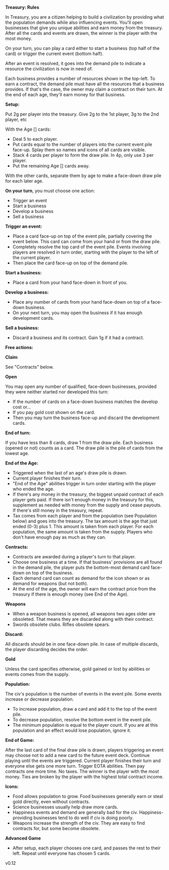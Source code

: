 **Treasury: Rules**

In Treasury, you are a citizen helping to build a civilization by providing what the population demands while also influencing events.  You'll open businesses that give you unique abilities and earn money from the treasury.  After all the cards and events are drawn, the winner is the player with the most money.

On your turn, you can play a card either to start a business (top half of the card) or trigger the current event (bottom half).  

After an event is resolved, it goes into the demand pile to indicate a resource the civilization is now in need of.  

Each business provides a number of resources shown in the top-left.  To earn a contract, the demand pile must have all the resources that a business provides.  If that's the case, the owner may claim a contract on their turn.  At the end of each age, they'll earn money for that business.

**Setup:**

Put 2g per player into the treasury.  Give 2g to the 1st player, 3g to the 2nd player, etc

With the Age [] cards:
* Deal 5 to each player.
* Put cards equal to the number of players into the current event pile face-up.  Splay them so names and icons of all cards are visible.  
* Stack 4 cards per player to form the draw pile.  In 4p, only use 3 per player.
* Put the remaining Age [] cards away.

With the other cards, separate them by age to make a face-down draw pile for each later age. 

**On your turn**, you must choose one action:
* Trigger an event
* Start a business
* Develop a business
* Sell a business

**Trigger an event:**
* Place a card face-up on top of the event pile, partially covering the event below.  This card can come from your hand or from the draw pile.
* Completely resolve the top card of the event pile.  Events involving players are resolved in turn order, starting with the player to the left of the current player.
* Then place the card face-up on top of the demand pile.

**Start a business:**
* Place a card from your hand face-down in front of you. 

**Develop a business:**
* Place any number of cards from your hand face-down on top of a face-down business.
* On your next turn, you may open the business if it has enough development cards.

**Sell a business:**
* Discard a business and its contract.  Gain 1g if it had a contract.

**Free actions:**

**Claim** 

See "Contracts" below.  

**Open** 

You may open any number of qualified, face-down businesses, provided they were neither started nor developed this turn:
* If the number of cards on a face-down business matches the develop cost or...
* If you pay gold cost shown on the card.
* Then you may turn the business face-up and discard the development cards.

**End of turn:**

If you have less than 8 cards, draw 1 from the draw pile.  Each business (opened or not) counts as a card.  The draw pile is the pile of cards from the lowest age.

**End of the Age:**

* Triggered when the last of an age's draw pile is drawn.
* Current player finishes their turn.
* "End of the Age" abilities trigger in turn order starting with the player who ended the age.
* If there's any money in the treasury, the biggest unpaid contract of each player gets paid.  If there isn't enough money in the treasury for this, supplement as needed with money from the supply and cease payouts.  If there's still money in the treasury, repeat.
* Tax comes from each player and from the population (see Population below) and goes into the treasury.  The tax amount is the age that just ended (0-3) plus 1.  This amount is taken from each player.  For each population, the same amount is taken from the supply.  Players who don't have enough pay as much as they can. 

**Contracts:**

* Contracts are awarded during a player's turn to that player.
* Choose one business at a time.  If that business' provisions are all found in the demand pile, the player puts the bottom-most demand card face-down on top of the business.
* Each demand card can count as demand for the icon shown or as demand for weapons (but not both).
* At the end of the age, the owner will earn the contract price from the treasury if there is enough money (see End of the Age).

**Weapons**

* When a weapon business is opened, all weapons two ages older are obsoleted.  That means they are discarded along with their contract.
* Swords obsolete clubs.  Rifles obsolete spears. 

**Discard:**

All discards should be in one face-down pile.  In case of multiple discards, the player discarding decides the order.

**Gold**

Unless the card specifies otherwise, gold gained or lost by abilities or events comes from the supply.

**Population:**

The civ's population is the number of events in the event pile.  Some events increase or decrease population.
* To increase population, draw a card and add it to the top of the event pile.
* To decrease population, resolve the bottom event in the event pile.
* The minimum population is equal to the player count.  If you are at this population and an effect would lose population, ignore it.

**End of Game:**

After the last card of the final draw pile is drawn, players triggering an event may choose not to add a new card to the future event deck.  Continue playing until the events are triggered.  Current player finishes their turn and everyone else gets one more turn.  Trigger EOTA abilities.  Then pay contracts one more time.  No taxes.  The winner is the player with the most money.  Ties are broken by the player with the highest total contract income.

**Icons:**

* Food allows population to grow.  Food businesses generally earn or steal gold directly, even without contracts.
* Science businesses usually help draw more cards.
* Happiness events and demand are generally bad for the civ.  Happiness-providing businesses tend to do well if civ is doing poorly.
* Weapons increase the strength of the civ.  They are easy to find contracts for, but some become obsolete.

**Advanced Game**

* After setup, each player chooses one card, and passes the rest to their left.  Repeat until everyone has chosen 5 cards.

v0.12